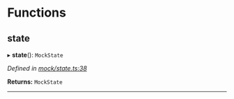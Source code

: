 

# Functions

<a id="state"></a>

##  state

▸ **state**(): `MockState`

*Defined in [mock/state.ts:38](https://github.com/polkadot-js/api/blob/1b7640f/packages/rpc-provider/src/mock/state.ts#L38)*

**Returns:** `MockState`

___

